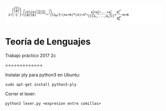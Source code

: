 ![Ejemplo](https://raw.githubusercontent.com/gflan/tleng/master/doc/imagenes/full.png)

# Teoría de Lenguajes
Trabajo práctico 2017 2c

=============

Instalar ply para python3 en Ubuntu:

	sudo apt-get install python3-ply

Correr el lexer:

	python3 lexer.py <expresion entre comillas>
